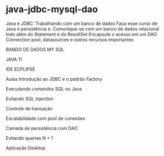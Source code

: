 # java-jdbc-mysql-dao
 Java e JDBC: Trabalhando com um banco de dados
Faça esse curso de Java e persistência e:
Comunique-se com um banco de dados relacional
Indo além do Statement e do ResultSet
Encapsule o acesso em um DAO
Connection pool, datasources e outros recursos importantes

BANDO DE DADOS MY SQL

JAVA 11

IDE ECPLIPSE


Aulas
Introdução ao JDBC e o padrão Factory 

Executando comandos SQL no Java

Evitando SQL Injection

Controle de transação

Escalabilidade com pool de conexões

Camada de persistência com DAO

Evitando queries N + 1

Aplicação Desktop


